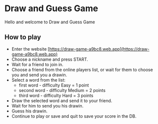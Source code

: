 # Draw and Guess Game

Hello and welcome to Draw and Guess Game

## How to play

- Enter the website [https://draw-game-a9bc8.web.app](https://draw-game-a9bc8.web.app)
- Choose a nickname and press START.
- Wait for a friend to join in.
- Choose a friend from the online players list, or wait for them to choose you and send you a drawin.
- Select a word from the list: 
    * first word - difficulty Easy = 1 point
    * second word - difficulty Medium = 2 points
    * third word - difficulty Hard = 3 points
- Draw the selected word and send it to your friend.
- Wait for him to send you his drawin.
- Guess his drawin.
- Continue to play or save and quit to save your score in the DB.

